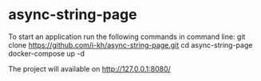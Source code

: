 # async-string-page

To start an application run the following commands in command line:
git clone https://github.com/i-kh/async-string-page.git
cd async-string-page
docker-compose up -d

The project will available on http://127.0.0.1:8080/
